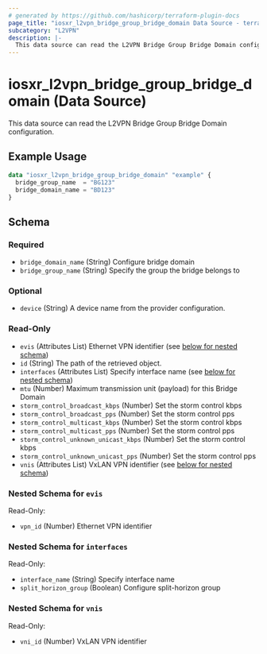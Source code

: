 ```yaml
---
# generated by https://github.com/hashicorp/terraform-plugin-docs
page_title: "iosxr_l2vpn_bridge_group_bridge_domain Data Source - terraform-provider-iosxr"
subcategory: "L2VPN"
description: |-
  This data source can read the L2VPN Bridge Group Bridge Domain configuration.
---
```


# iosxr_l2vpn_bridge_group_bridge_domain (Data Source)

This data source can read the L2VPN Bridge Group Bridge Domain configuration.

## Example Usage

```terraform
data "iosxr_l2vpn_bridge_group_bridge_domain" "example" {
  bridge_group_name  = "BG123"
  bridge_domain_name = "BD123"
}
```

<!-- schema generated by tfplugindocs -->
## Schema

### Required

- `bridge_domain_name` (String) Configure bridge domain
- `bridge_group_name` (String) Specify the group the bridge belongs to

### Optional

- `device` (String) A device name from the provider configuration.

### Read-Only

- `evis` (Attributes List) Ethernet VPN identifier (see [below for nested schema](#nestedatt--evis))
- `id` (String) The path of the retrieved object.
- `interfaces` (Attributes List) Specify interface name (see [below for nested schema](#nestedatt--interfaces))
- `mtu` (Number) Maximum transmission unit (payload) for this Bridge Domain
- `storm_control_broadcast_kbps` (Number) Set the storm control kbps
- `storm_control_broadcast_pps` (Number) Set the storm control pps
- `storm_control_multicast_kbps` (Number) Set the storm control kbps
- `storm_control_multicast_pps` (Number) Set the storm control pps
- `storm_control_unknown_unicast_kbps` (Number) Set the storm control kbps
- `storm_control_unknown_unicast_pps` (Number) Set the storm control pps
- `vnis` (Attributes List) VxLAN VPN identifier (see [below for nested schema](#nestedatt--vnis))

<a id="nestedatt--evis"></a>
### Nested Schema for `evis`

Read-Only:

- `vpn_id` (Number) Ethernet VPN identifier


<a id="nestedatt--interfaces"></a>
### Nested Schema for `interfaces`

Read-Only:

- `interface_name` (String) Specify interface name
- `split_horizon_group` (Boolean) Configure split-horizon group


<a id="nestedatt--vnis"></a>
### Nested Schema for `vnis`

Read-Only:

- `vni_id` (Number) VxLAN VPN identifier


